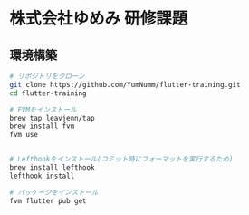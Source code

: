 # 株式会社ゆめみ 研修課題

## 環境構築

```bash:install.sh
# リポジトリをクローン
git clone https://github.com/YumNumm/flutter-training.git
cd flutter-training

# FVMをインストール
brew tap leavjenn/tap
brew install fvm
fvm use


# Lefthookをインストール(コミット時にフォーマットを実行するため)
brew install lefthook
lefthook install

# パッケージをインストール
fvm flutter pub get
```

